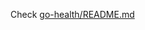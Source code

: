 Check [go-health/README.md](https://github.com/aakashverma1124/kubernetes/blob/master/go-health/README.md)